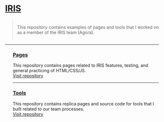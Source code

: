 <h1> <a href="https://dejai.github.io/iris">IRIS</a></h1>
<blockquote>
<br/>
<span> This repository contains examples of pages and tools that I worked on as a member of the IRIS team (Agora).</span>
<br/><br/>
</blockquote>
<hr/>
<div style="margin-left:5%;">
  <h3> <a href="https://dejai.github.io/iris/pages/"> Pages </a> </h3>
  <p>This repository contains pages related to IRIS features, testing, and general  practicing of HTML/CSS/JS.<br/><a href="https://github.com/Dejai/iris/tree/master/pages">Visit repository</a></p>
  <hr/>
  <h3><a href="https://dejai.github.io/iris/tools/"> Tools </a></h3>
  <p>This repository contains replica pages and source code for tools that I built related to our team processes.<br/><a href="https://github.com/Dejai/iris/tree/master/tools"> Visit repository </a></p>
<div>
